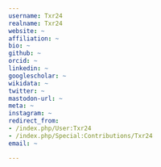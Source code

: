 ```yaml
---
username: Txr24
realname: Txr24
website: ~
affiliation: ~
bio: ~
github: ~
orcid: ~
linkedin: ~
googlescholar: ~
wikidata: ~
twitter: ~
mastodon-url: ~
meta: ~
instagram: ~
redirect_from:
- /index.php/User:Txr24
- /index.php/Special:Contributions/Txr24
email: ~

---
```

